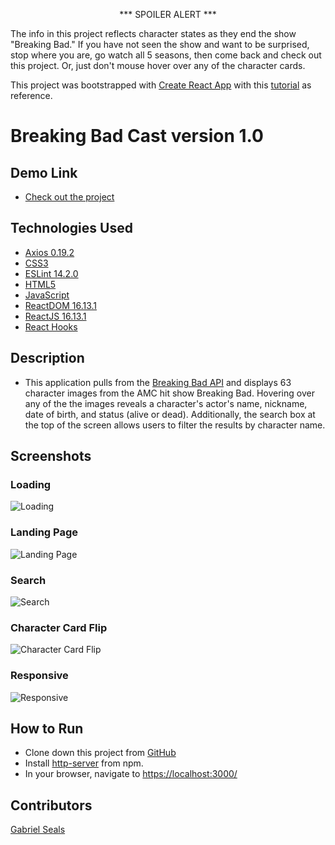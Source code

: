 <p style="text-align: center;">*** SPOILER ALERT ***</p>

The info in this project reflects character states as they end the show "Breaking Bad." If you have not seen the show and want to be surprised, stop where you are, go watch all 5 seasons, then come back and check out this project. Or, just don't mouse hover over any of the character cards.

This project was bootstrapped with [Create React App](https://github.com/facebook/create-react-app) with this [tutorial](https://youtu.be/YaioUnMw0mo) as reference.

# Breaking Bad Cast version 1.0

## Demo Link

* [Check out the project](https://gseals.github.io/Breaking-Bad-Cast/)

## Technologies Used

* [Axios 0.19.2](https://www.npmjs.com/package/axios)
* [CSS3](https://www.w3.org/Style/CSS/Overview.en.html)
* [ESLint 14.2.0](https://eslint.org/)
* [HTML5](https://html.spec.whatwg.org/multipage/)
* [JavaScript](https://www.javascript.com/)
* [ReactDOM 16.13.1](https://www.npmjs.com/package/react-dom)
* [ReactJS 16.13.1](https://reactjs.org/docs/create-a-new-react-app.html)
* [React Hooks](https://reactjs.org/docs/hooks-intro.html)

## Description

* This application pulls from the [Breaking Bad API](https://breakingbadapi.com/documentation) and displays 63 character images from the AMC hit show Breaking Bad. Hovering over any of the the images reveals a character's actor's name, nickname, date of birth, and status (alive or dead). Additionally, the search box at the top of the screen allows users to filter the results by character name.

## Screenshots

### Loading
![Loading](https://storage.needpix.com/rsynced_images/coming-soon-2579123_1280.jpg)

### Landing Page
![Landing Page](https://storage.needpix.com/rsynced_images/coming-soon-2579123_1280.jpg)

### Search
![Search](https://storage.needpix.com/rsynced_images/coming-soon-2579123_1280.jpg)

### Character Card Flip
![Character Card Flip](https://storage.needpix.com/rsynced_images/coming-soon-2579123_1280.jpg)

### Responsive
![Responsive](https://storage.needpix.com/rsynced_images/coming-soon-2579123_1280.jpg)

## How to Run

* Clone down this project from [GitHub](https://github.com/gseals/Breaking-Bad-Cast)
* Install [http-server](https://www.npmjs.com/package/http-server) from npm.
* In your browser, navigate to [https://localhost:3000/](https://localhost:3000/)

## Contributors

[Gabriel Seals](https://github.com/gseals)
